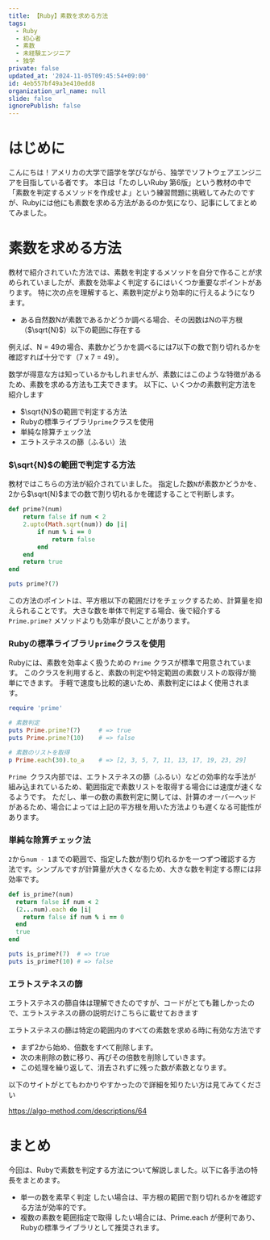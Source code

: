 ```yaml
---
title: 【Ruby】素数を求める方法
tags:
  - Ruby
  - 初心者
  - 素数
  - 未経験エンジニア
  - 独学
private: false
updated_at: '2024-11-05T09:45:54+09:00'
id: 4eb557bf49a3e410edd8
organization_url_name: null
slide: false
ignorePublish: false
---
```

# はじめに
こんにちは！アメリカの大学で語学を学びながら、独学でソフトウェアエンジニアを目指している者です。
本日は「たのしいRuby 第6版」という教材の中で「素数を判定するメソッドを作成せよ」という練習問題に挑戦してみたのですが、Rubyには他にも素数を求める方法があるのか気になり、記事にしてまとめてみました。

# 素数を求める方法
教材で紹介されていた方法では、素数を判定するメソッドを自分で作ることが求められていましたが、素数を効率よく判定するにはいくつか重要なポイントがあります。
特に次の点を理解すると、素数判定がより効率的に行えるようになります。
* ある自然数Nが素数であるかどうか調べる場合、その因数はNの平方根（$\sqrt{N}$）以下の範囲に存在する

例えば、N = 49の場合、素数かどうかを調べるには7以下の数で割り切れるかを確認すれば十分です（7 x 7 = 49）。

数学が得意な方は知っているかもしれませんが、素数にはこのような特徴があるため、素数を求める方法も工夫できます。
以下に、いくつかの素数判定方法を紹介します
* $\sqrt{N}$の範囲で判定する方法
* Rubyの標準ライブラリ`prime`クラスを使用
* 単純な除算チェック法
* エラトステネスの篩（ふるい）法 

### $\sqrt{N}$の範囲で判定する方法
教材ではこちらの方法が紹介されていました。
指定した数`N`が素数かどうかを、2から$\sqrt{N}$までの数で割り切れるかを確認することで判断します。
```ruby
def prime?(num)
    return false if num < 2
    2.upto(Math.sqrt(num)) do |i|
        if num % i == 0
            return false
        end
    end
    return true
end

puts prime?(7)
```
この方法のポイントは、平方根以下の範囲だけをチェックするため、計算量を抑えられることです。
大きな数を単体で判定する場合、後で紹介する `Prime.prime?` メソッドよりも効率が良いことがあります。

### Rubyの標準ライブラリ`prime`クラスを使用
Rubyには、素数を効率よく扱うための `Prime` クラスが標準で用意されています。
このクラスを利用すると、素数の判定や特定範囲の素数リストの取得が簡単にできます。
手軽で速度も比較的速いため、素数判定にはよく使用されます。
```ruby
require 'prime'

# 素数判定
puts Prime.prime?(7)     # => true
puts Prime.prime?(10)    # => false

# 素数のリストを取得
p Prime.each(30).to_a    # => [2, 3, 5, 7, 11, 13, 17, 19, 23, 29]
```
`Prime `クラス内部では、エラトステネスの篩（ふるい）などの効率的な手法が組み込まれているため、範囲指定で素数リストを取得する場合には速度が速くなるようです。
ただし、単一の数の素数判定に関しては、計算のオーバーヘッドがあるため、場合によっては上記の平方根を用いた方法よりも遅くなる可能性があります。

### 単純な除算チェック法
`2`から`num - 1`までの範囲で、指定した数が割り切れるかを一つずつ確認する方法です。シンプルですが計算量が大きくなるため、大きな数を判定する際には非効率です。
```ruby
def is_prime?(num)
  return false if num < 2
  (2...num).each do |i|
    return false if num % i == 0
  end
  true
end

puts is_prime?(7)  # => true
puts is_prime?(10) # => false
```

### エラトステネスの篩
エラトステネスの篩自体は理解できたのですが、コードがとても難しかったので、エラトステネスの篩の説明だけこちらに載せておきます

エラトステネスの篩は特定の範囲内のすべての素数を求める時に有効な方法です
* まず2から始め、倍数をすべて削除します。
* 次の未削除の数に移り、再びその倍数を削除していきます。
* この処理を繰り返して、消去されずに残った数が素数となります。

以下のサイトがとてもわかりやすかったので詳細を知りたい方は見てみてください

https://algo-method.com/descriptions/64

# まとめ
今回は、Rubyで素数を判定する方法について解説しました。以下に各手法の特長をまとめます。

* 単一の数を素早く判定 したい場合は、平方根の範囲で割り切れるかを確認する方法が効率的です。
* 複数の素数を範囲指定で取得 したい場合には、Prime.each が便利であり、Rubyの標準ライブラリとして推奨されます。

